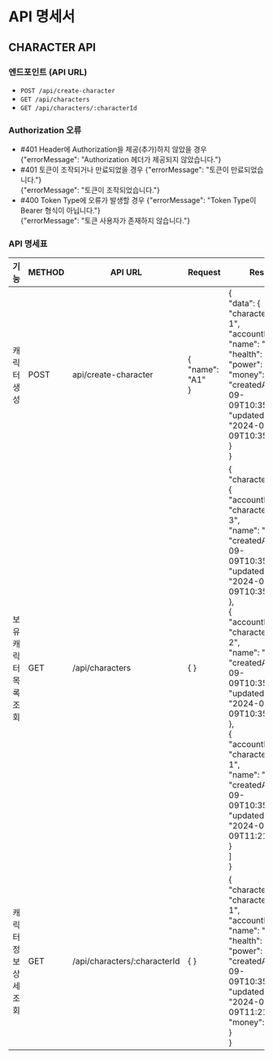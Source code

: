 # API 명세서

## CHARACTER API

### 엔드포인트 (API URL)
- `POST /api/create-character`
- `GET /api/characters`
- `GET /api/characters/:characterId`

### Authorization 오류

- #401 Header에 Authorization을 제공(추가)하지 않았을 경우
{"errorMessage": "Authorization 헤더가 제공되지 않았습니다."}
- #401 토큰이 조작되거나 만료되었을 경우
{"errorMessage": "토큰이 만료되었습니다."}<br>
{"errorMessage": "토큰이 조작되었습니다."}
- #400 Token Type에 오류가 발생할 경우
{"errorMessage": "Token Type이 Bearer 형식이 아닙니다."}<br>
{"errorMessage": "토큰 사용자가 존재하지 않습니다."}

### API 명세표

| 기능    | METHOD   | API URL    | Request | Response| Response Error|
|---------------|---------------|---------------|---------------|---------------|---------------|
|캐릭터 생성 | POST  | api/create-character  | {<br>"name": "A1"<br>}  | {<br>"data": {<br>"characterId": "1-1",<br>"accountId": 1,<br>"name": "A1",<br>"health": 500,<br>"power": 100,<br>"money": 10000,<br>"createdAt": "2024-09-09T10:35:36.333Z",<br>"updatedAt": "2024-09-09T10:35:36.333Z"<br>}<br>}  | #400 캐릭터 명에 오류가 발생할 경우<br>{"errorMessage": "캐릭터 명을 입력해주세요."}<br>{"errorMessage": "이미 존재하는 캐릭터 명입니다."}<br><br> #Authorization 오류 참고|
|보유 캐릭터 목록 조회 | GET  | /api/characters  | { } | {<br>"characters": [<br>{<br>"accountId": 1,<br>"characterId": "1-3",<br>"name": "A3",<br>"createdAt": "2024-09-09T10:35:36.333Z",<br>"updatedAt": "2024-09-09T10:35:36.333Z"<br>},<br>{<br>"accountId": 1,<br>"characterId": "1-2",<br>"name": "A2",<br>"createdAt": "2024-09-09T10:35:32.298Z",<br>"updatedAt": "2024-09-09T10:35:32.298Z"<br>},<br>{<br>"accountId": 1,<br>"characterId": "1-1",<br>"name": "A1",<br>"createdAt": "2024-09-09T10:35:29.198Z",<br>"updatedAt": "2024-09-09T11:21:34.716Z"<br>}<br>]<br>}  | #Authorization 오류 참고|
|캐릭터 정보 상세 조회 | GET  | /api/characters/:characterId  | { } | {<br>"character": {<br>"characterId": "1-1",<br>"accountId": 1,<br>"name": "A1",<br>"health": 922,<br>"power": 124,<br>"createdAt": "2024-09-09T10:35:29.198Z",<br>"updatedAt": "2024-09-09T11:21:34.716Z",<br>"money": 2984<br>}<br>}| #404 해당 characterId의 캐릭터가 없을 경우<br>{"errorMessage": "해당 캐릭터는 존재하지 않습니다."}<br><br>#Authorization 오류 참고|